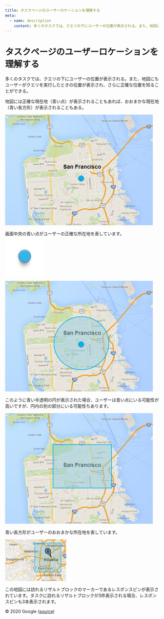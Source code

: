 ```yaml
---
title: タスクページのユーザーロケーションを理解する
meta:
  - name: description
    content: 多くのタスクでは、クエリの下にユーザーの位置が表示される。また、地図にもユーザーがクエリを実行したときの位置が表示され、さらに正確な位置を知ることができる。
---
```


# タスクページのユーザーロケーションを理解する

多くのタスクでは、クエリの下にユーザーの位置が表示される。また、地図にもユーザーがクエリを実行したときの位置が表示され、さらに正確な位置を知ることができる。

地図には正確な現在地（青い点）が表示されることもあれば、おおまかな現在地（青い長方形）が表示されることもある。

<div class="examples">
<div class="example">
<div class="results">
<div class="result">

![](../images/img856.jpg)

画面中央の青い点がユーザーの正確な所在地を表しています。  
![](../images/img857.jpg)

</div>
<div class="result">

![](../images/img859.jpg)

このように青い半透明の円が表示された場合、ユーザーは青い点にいる可能性が高いですが、円内の別の部分にいる可能性ちあります。

</div>
<div class="result">

![](../images/img860.jpg)

青い長方形がユーザーのおおまかな所在地を表しています。

</div>
<div class="result">

![](../images/img861.jpg)

この地図には訪れるリザルトブロックのマーカーであるレスポンスピンが表示されています。タスクに訪れるリザルトブロックが3件表示される場合、レスポンスピンも3本表示されます。

</div>
</div>
</div>
</div>

<div class="source">
© 2020 Google (<a href="https://static.googleusercontent.com/media/guidelines.raterhub.com///searchqualityevaluatorguidelines.pdf">source</a>)
</div>
